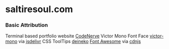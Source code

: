 # saltiresoul.com

### Basic Attribution
Terminal based portfolio website [CodeNerve](https://github.com/CodeNerve/CodeNerve.github.io)
Victor Mono Font Face [victor-mono](https://github.com/rubjo/victor-mono) via [jsdelivr](jsdelivr.com)
CSS ToolTips [deineko](https://codepen.io/deineko/pen/YZeQJP)
[Font Awesome](https://fontawesome.com/) via [cdnjs](https://cdnjs.com/)